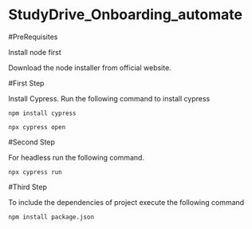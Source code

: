 # StudyDrive_Onboarding_automate


#PreRequisites

Install node first

Download the node installer from official website.


#First Step

Install Cypress. Run the following command to install cypress

`npm install cypress`


`npx cypress open`

#Second Step

For headless run the following command.

`npx cypress run`

#Third Step

To include the dependencies of project execute the following command

`npm install package.json`






